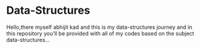# Data-Structures

Hello,there
myself abhijit kad and this is my data-structures journey 
and in this repository you'll be provided with all of my codes
based on the subject data-structures...
